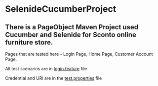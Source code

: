 # SelenideCucumberProject

## There is a PageObject Maven Project used Cucumber and Selenide for Sconto  online furniture store.

Pages that are tested here - Login Page, Home Page, Customer Account Page. 

All test scenarios are in [login.feature](https://github.com/XeniaBechthold/SelenideCucumberProject/blob/main/src/test/resources/features/login.feature) file

Credential and URl are in the [test.properties](https://github.com/XeniaBechthold/SelenideCucumberProject/blob/main/src/test/resources/test.properties) file
